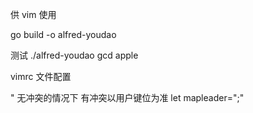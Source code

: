 供 vim 使用

go build -o alfred-youdao

测试
./alfred-youdao gcd apple

vimrc 文件配置

" 无冲突的情况下 有冲突以用户键位为准
let mapleader=";"